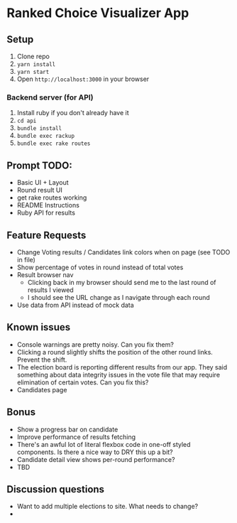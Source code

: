 # Ranked Choice Visualizer App

## Setup

1. Clone repo
2. `yarn install`
3. `yarn start`
4. Open `http://localhost:3000` in your browser

### Backend server (for API)

1. Install ruby if you don't already have it
1. `cd api`
1. `bundle install`
1. `bundle exec rackup`
1. `bundle exec rake routes`

## Prompt TODO:

- Basic UI + Layout
- Round result UI
- get rake routes working
- README Instructions
- Ruby API for results

## Feature Requests

- Change Voting results / Candidates link colors when on page (see TODO in file)
- Show percentage of votes in round instead of total votes
- Result browser nav
  - Clicking back in my browser should send me to the last round of results I viewed
  - I should see the URL change as I navigate through each round
- Use data from API instead of mock data

## Known issues

- Console warnings are pretty noisy. Can you fix them?
- Clicking a round slightly shifts the position of the other round links. Prevent the shift.
- The election board is reporting different results from our app. They said something about data integrity issues in the vote file that may require elimination of certain votes. Can you fix this?
- Candidates page

## Bonus

- Show a progress bar on candidate
- Improve performance of results fetching
- There's an awful lot of literal flexbox code in one-off styled components. Is there a nice way to DRY this up a bit?
- Candidate detail view shows per-round performance?
- TBD

## Discussion questions

- Want to add multiple elections to site. What needs to change?
- 

